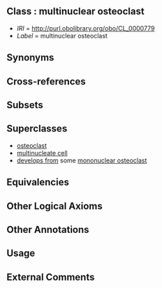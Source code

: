 
## Class : multinuclear osteoclast

 * *IRI* = http://purl.obolibrary.org/obo/CL_0000779
 * *Label* = multinuclear osteoclast

## Synonyms


## Cross-references


## Subsets


## Superclasses

 * [osteoclast](../../CL/92/CL_0000092.md)
 * [multinucleate cell](../../CL/28/CL_0000228.md)
 * [develops from](../../RO/02/RO_0002202.md) some [mononuclear osteoclast](../../CL/78/CL_0000778.md)

## Equivalencies


## Other Logical Axioms


## Other Annotations


## Usage


## External Comments

